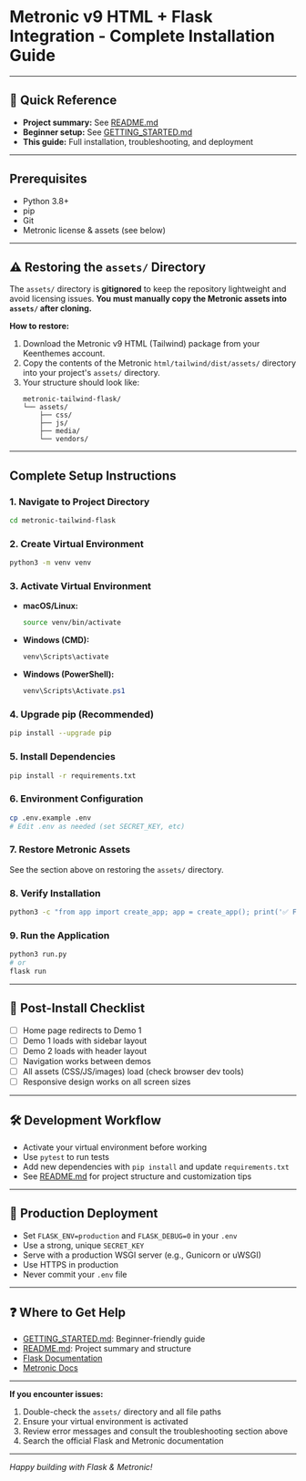 # Metronic v9 HTML + Flask Integration - Complete Installation Guide

---

## 🏁 Quick Reference
- **Project summary:** See [README.md](README.md)
- **Beginner setup:** See [GETTING_STARTED.md](GETTING_STARTED.md)
- **This guide:** Full installation, troubleshooting, and deployment

---

## Prerequisites
- Python 3.8+
- pip
- Git
- Metronic license & assets (see below)

---

## ⚠️ Restoring the `assets/` Directory
The `assets/` directory is **gitignored** to keep the repository lightweight and avoid licensing issues. **You must manually copy the Metronic assets into `assets/` after cloning.**

**How to restore:**
1. Download the Metronic v9 HTML (Tailwind) package from your Keenthemes account.
2. Copy the contents of the Metronic `html/tailwind/dist/assets/` directory into your project's `assets/` directory.
3. Your structure should look like:
   ```
   metronic-tailwind-flask/
   └── assets/
       ├── css/
       ├── js/
       ├── media/
       └── vendors/
   ```

---

## Complete Setup Instructions

### 1. Navigate to Project Directory
```bash
cd metronic-tailwind-flask
```

### 2. Create Virtual Environment
```bash
python3 -m venv venv
```

### 3. Activate Virtual Environment
- **macOS/Linux:**
  ```bash
  source venv/bin/activate
  ```
- **Windows (CMD):**
  ```cmd
  venv\Scripts\activate
  ```
- **Windows (PowerShell):**
  ```powershell
  venv\Scripts\Activate.ps1
  ```

### 4. Upgrade pip (Recommended)
```bash
pip install --upgrade pip
```

### 5. Install Dependencies
```bash
pip install -r requirements.txt
```

### 6. Environment Configuration
```bash
cp .env.example .env
# Edit .env as needed (set SECRET_KEY, etc)
```

### 7. Restore Metronic Assets
See the section above on restoring the `assets/` directory.

### 8. Verify Installation
```bash
python3 -c "from app import create_app; app = create_app(); print('✅ Flask app created successfully!')"
```

### 9. Run the Application
```bash
python3 run.py
# or
flask run
```

---

## 📝 Post-Install Checklist
- [ ] Home page redirects to Demo 1
- [ ] Demo 1 loads with sidebar layout
- [ ] Demo 2 loads with header layout
- [ ] Navigation works between demos
- [ ] All assets (CSS/JS/images) load (check browser dev tools)
- [ ] Responsive design works on all screen sizes

---

## 🛠️ Development Workflow
- Activate your virtual environment before working
- Use `pytest` to run tests
- Add new dependencies with `pip install` and update `requirements.txt`
- See [README.md](README.md) for project structure and customization tips

---

## 🚀 Production Deployment
- Set `FLASK_ENV=production` and `FLASK_DEBUG=0` in your `.env`
- Use a strong, unique `SECRET_KEY`
- Serve with a production WSGI server (e.g., Gunicorn or uWSGI)
- Use HTTPS in production
- Never commit your `.env` file

---

## ❓ Where to Get Help
- [GETTING_STARTED.md](GETTING_STARTED.md): Beginner-friendly guide
- [README.md](README.md): Project summary and structure
- [Flask Documentation](https://flask.palletsprojects.com/)
- [Metronic Docs](https://keenthemes.com/metronic/tailwind/docs)

---

**If you encounter issues:**
1. Double-check the `assets/` directory and all file paths
2. Ensure your virtual environment is activated
3. Review error messages and consult the troubleshooting section above
4. Search the official Flask and Metronic documentation

---

*Happy building with Flask & Metronic!*